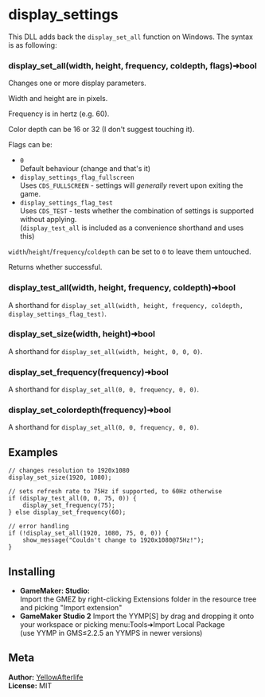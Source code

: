 # display_settings

This DLL adds back the `display_set_all` function on Windows. The syntax is as following:

### display_set_all(width, height, frequency, coldepth, flags)➜bool

Changes one or more display parameters.

Width and height are in pixels.

Frequency is in hertz (e.g. 60).

Color depth can be 16 or 32 (I don't suggest touching it).

Flags can be:

- `0`  
  Default behaviour (change and that's it)
- `display_settings_flag_fullscreen`  
  Uses `CDS_FULLSCREEN` - settings will _generally_ revert upon exiting the game.
- `display_settings_flag_test`  
  Uses `CDS_TEST` - tests whether the combination of settings is supported without applying.  
  (`display_test_all` is included as a convenience shorthand and uses this)

`width`/`height`/`frequency`/`coldepth` can be set to `0` to leave them untouched.

Returns whether successful.

### display_test_all(width, height, frequency, coldepth)➜bool

A shorthand for `display_set_all(width, height, frequency, coldepth, display_settings_flag_test)`.

### display_set_size(width, height)➜bool

A shorthand for `display_set_all(width, height, 0, 0, 0)`.

### display_set_frequency(frequency)➜bool

A shorthand for `display_set_all(0, 0, frequency, 0, 0)`.

### display_set_colordepth(frequency)➜bool

A shorthand for `display_set_all(0, 0, frequency, 0, 0)`.

## Examples

```gml
// changes resolution to 1920x1080
display_set_size(1920, 1080);
```

```gml
// sets refresh rate to 75Hz if supported, to 60Hz otherwise
if (display_test_all(0, 0, 75, 0)) {
    display_set_frequency(75);
} else display_set_frequency(60);
```

```gml
// error handling
if (!display_set_all(1920, 1080, 75, 0, 0)) {
    show_message("Couldn't change to 1920x1080@75Hz!");
}
```

## Installing

- **GameMaker: Studio:**  
  Import the GMEZ by right-clicking Extensions folder in the resource tree and picking "Import extension"
- **GameMaker Studio 2**
  Import the YYMP\[S] by drag and dropping it onto your workspace or picking menu:Tools➜Import Local Package  
  (use YYMP in GMS≤2.2.5 an YYMPS in newer versions)

## Meta

**Author:** [YellowAfterlife](https://github.com/YellowAfterlife)  
**License:** MIT